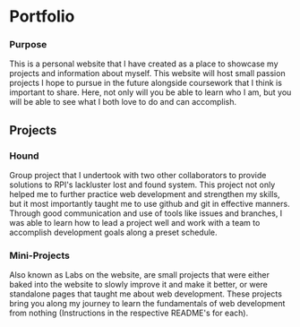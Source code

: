 
# Portfolio

### Purpose

This is a personal website that I have created as a place to showcase my projects and information about myself. This website will host small passion projects I hope to pursue in the future alongside coursework that I think is important to share. Here, not only will you be able to learn who I am, but you will be able to see what I both love to do and can accomplish. 

## Projects

### Hound

Group project that I undertook with two other collaborators to provide solutions to RPI's lackluster lost and found system. This project not only helped me to further practice web development and strengthen my skills, but it most importantly taught me to use github and git in effective manners. Through good communication and use of tools like issues and branches, I was able to learn how to lead a project well and work with a team to accomplish development goals along a preset schedule.

### Mini-Projects

Also known as Labs on the website, are small projects that were either baked into the website to slowly improve it and make it better, or were standalone pages that taught me about web development. These projects bring you along my journey to learn the fundamentals of web development from nothing (Instructions in the respective README's for each). 


